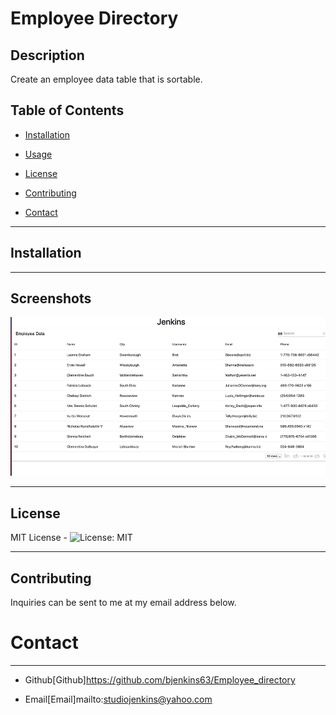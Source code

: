 # Employee Directory

## Description
Create an employee data table that is sortable.


## Table of Contents

* [Installation](#installation)

* [Usage](#usage)

* [License](#license)

* [Contributing](#contributing)

* [Contact](#contact)

-----------

## Installation

_________

## Screenshots


![](src/directory.jpg)



_________

## License
MIT License - ![License: MIT](https://img.shields.io/badge/License-MIT-yellow.svg)
_________

## Contributing
Inquiries can be sent to me at my email address below.

# Contact
*********

* Github[Github]https://github.com/bjenkins63/Employee_directory

* Email[Email]mailto:studiojenkins@yahoo.com
